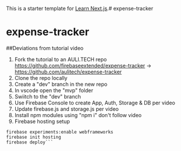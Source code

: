 This is a starter template for [Learn Next.js](https://nextjs.org/learn).# expense-tracker
# expense-tracker

##Deviations from tutorial video

1. Fork the tutorial to an AULI.TECH repo https://github.com/firebaseextended/expense-tracker -> https://github.com/aulitech/expense-tracker
1. Clone the repo locally
1. Create a "dev" branch in the new repo
1. In vscode open the "mvp" folder
1. Swiitch to the "dev" branch
1. Use Firebase Console to create App, Auth, Storage & DB per video
1. Update firebase.js and storage.js per video
1. Install npm modules using "npm i" don't follow video
1. Firebase hosting setup
```
firebase experiments:enable webframeworks
firebase init hosting
firebase deploy```



